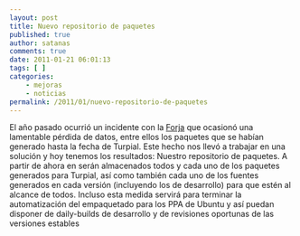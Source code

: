 ```yaml
---
layout: post
title: Nuevo repositorio de paquetes
published: true
author: satanas
comments: true
date: 2011-01-21 06:01:13
tags: [ ]
categories:
    - mejoras
    - noticias
permalink: /2011/01/nuevo-repositorio-de-paquetes
---
```

El año pasado ocurrió un incidente con la [Forja][1] que ocasionó una lamentable pérdida de datos, entre ellos los paquetes que se habían generado hasta la fecha de Turpial. Este hecho nos llevó a trabajar en una solución y hoy tenemos los resultados: Nuestro repositorio de paquetes. A partir de ahora en  serán almacenados todos y cada uno de los paquetes generados para Turpial, así como también cada uno de los fuentes generados en cada versión (incluyendo los de desarrollo) para que estén al alcance de todos. Incluso esta medida servirá para terminar la automatización del empaquetado para los PPA de Ubuntu y así puedan disponer de daily-builds de desarrollo y de revisiones oportunas de las versiones estables

 [1]: http://forja.softwarelibre.gob.ve/